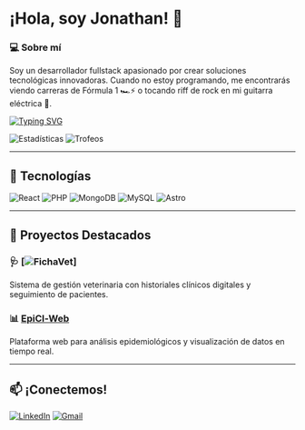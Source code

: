 # ¡Hola, soy Jonathan! 👋  

### 💻 Sobre mí  
Soy un desarrollador fullstack apasionado por crear soluciones tecnológicas innovadoras. Cuando no estoy programando, me encontrarás viendo carreras de Fórmula 1 🏎️⚡ o tocando riff de rock en mi guitarra eléctrica 🎸.  

[![Typing SVG](https://readme-typing-svg.demolab.com?font=Fira+Code&duration=2000&pause=1000&color=30F700&multiline=true&width=435&lines=Si+la+vida+fuese+a+base+de+c%C3%B3digos;nuestras+manos+ser%C3%ADan+el+compilador)](https://git.io/typing-svg)

![Estadísticas](https://github-readme-stats.vercel.app/api?username=waflexE&show_icons=true&theme=dark&hide_border=true)
![Trofeos](https://github-profile-trophy.vercel.app/?username=waflex&theme=onedark&margin-w=15&no-frame=true)

---

## 🚀 Tecnologías  
![React](https://img.shields.io/badge/React-61DAFB?style=for-the-badge&logo=react&logoColor=black)
![PHP](https://img.shields.io/badge/PHP-777BB4?style=for-the-badge&logo=php&logoColor=white)
![MongoDB](https://img.shields.io/badge/MongoDB-47A248?style=for-the-badge&logo=mongodb&logoColor=white)
![MySQL](https://img.shields.io/badge/MySQL-4479A1?style=for-the-badge&logo=mysql&logoColor=white)
![Astro](https://img.shields.io/badge/Astro-FF5D01?style=for-the-badge&logo=astro&logoColor=white)

---

## 🌟 Proyectos Destacados  
### 🩺 [![FichaVet](https://github.com/waflex/Ficha-Vet)]  
Sistema de gestión veterinaria con historiales clínicos digitales y seguimiento de pacientes.  

### 📊 [EpiCl-Web](https://github.com/waflex/EpiCL-web)  
Plataforma web para análisis epidemiológicos y visualización de datos en tiempo real.  

---

## 📫 ¡Conectemos!  
[![LinkedIn](https://img.shields.io/badge/LinkedIn-0A66C2?style=for-the-badge&logo=linkedin&logoColor=white)]([https://www.linkedin.com/in/jonathan-rojas-532b9a146])
[![Gmail](https://img.shields.io/badge/Gmail-EA4335?style=for-the-badge&logo=gmail&logoColor=white)](mailto:jonathan.rojas.asc@gmail.com)
